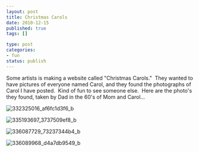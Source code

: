 ```yaml
--- 
layout: post
title: Christmas Carols
date: 2010-12-15
published: true
tags: []

type: post
categories: 
- fun
status: publish
---
```

Some artists is making a website called "Christmas Carols."  They wanted to have pictures of everyone named Carol, and they found the photographs of Carol I have posted.  Kind of fun to see someone else.  Here are the photo's they found, taken by Dad in the 60's of Mom and Carol...

![332325016_af6fc1d3f6_b](http://media.eick.us/2010/12/332325016_af6fc1d3f6_b.jpg)

![335193697_3737509ef8_b](http://media.eick.us/2010/12/335193697_3737509ef8_b.jpg)

![336087729_73237344b4_b](http://media.eick.us/2010/12/336087729_73237344b4_b.jpg)

![336089968_d4a7db9549_b](http://media.eick.us/2010/12/336089968_d4a7db9549_b.jpg)
